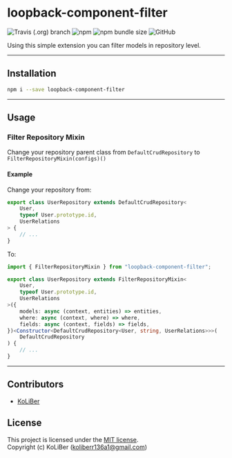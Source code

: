# loopback-component-filter

![Travis (.org) branch](https://img.shields.io/travis/loopback4/loopback-component-filter/master)
![npm](https://img.shields.io/npm/v/loopback-component-filter)
![npm bundle size](https://img.shields.io/bundlephobia/min/loopback-component-filter)
![GitHub](https://img.shields.io/github/license/loopback4/loopback-component-filter)

Using this simple extension you can filter models in repository level.

---

## Installation

```bash
npm i --save loopback-component-filter
```

---

## Usage

### Filter Repository Mixin

Change your repository parent class from `DefaultCrudRepository` to `FilterRepositoryMixin(configs)()`

#### Example

Change your repository from:

```ts
export class UserRepository extends DefaultCrudRepository<
    User,
    typeof User.prototype.id,
    UserRelations
> {
    // ...
}
```

To:

```ts
import { FilterRepositoryMixin } from "loopback-component-filter";

export class UserRepository extends FilterRepositoryMixin<
    User,
    typeof User.prototype.id,
    UserRelations
>({
    models: async (context, entities) => entities,
    where: async (context, where) => where,
    fields: async (context, fields) => fields,
})<Constructor<DefaultCrudRepository<User, string, UserRelations>>>(
    DefaultCrudRepository
) {
    // ...
}
```

---

## Contributors

-   [KoLiBer](https://www.linkedin.com/in/mohammad-hosein-nemati-665b1813b/)

## License

This project is licensed under the [MIT license](LICENSE.md).  
Copyright (c) KoLiBer (koliberr136a1@gmail.com)
